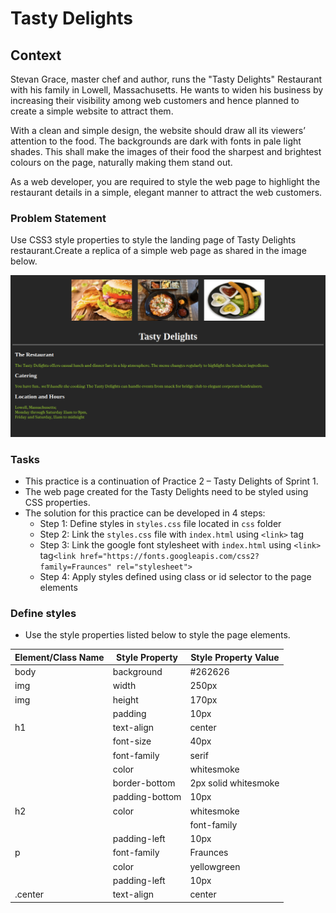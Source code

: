 # Tasty Delights

## Context

Stevan Grace, master chef and author, runs the "Tasty Delights" Restaurant with his family in Lowell, Massachusetts. He wants to widen his business by increasing their visibility among web customers and hence planned to create a simple website to attract them.

With a clean and simple design, the website should draw all its viewers’ attention to the food. The backgrounds are dark with fonts in pale light shades. This shall make the images of their food the sharpest and brightest colours on the page, naturally making them stand out. 

As a web developer, you are required to style the web page to highlight the restaurant details in a simple, elegant manner to attract the web customers.

### Problem Statement

Use CSS3 style properties to style the landing page of Tasty Delights restaurant.Create a replica of a simple web page as shared in the image below.

![](./Tasty-Delights.png) 

### Tasks

- This practice is a continuation of Practice 2 – Tasty Delights of Sprint 1.​
- The web page created for the Tasty Delights need to be styled using CSS properties.
- The solution for this practice can be developed in 4 steps:​​​
    - Step 1: Define styles in `styles.css` file located in `css` folder
    - Step 2: Link the `styles.css` file with `index.html​`​ using `<link>` tag​
    - Step 3: Link the google font stylesheet with `index.html` using `<link>` tag​
      `<link href="https://fonts.googleapis.com/css2?family=Fraunces" rel="stylesheet">`​
    - Step 4: Apply styles defined using class or id selector to the page elements

### Define styles
- Use the style properties listed below to style the page elements.​

|Element/Class Name|Style Property|Style Property Value|
|---|---|---|
|body|background|#262626
|img|width|250px|
|img | height|170px|
| | padding|10px|
|h1|text-align|center|
| |font-size|40px|
| |font-family|serif|
||color|whitesmoke|
| |border-bottom|2px solid whitesmoke|
| |padding-bottom|10px|
|h2|color|whitesmoke|
|||font-family|serif|
| |padding-left|10px|
|p|font-family|Fraunces|
| |color|yellowgreen|
| |padding-left|10px|
|.center|text-align|center|


